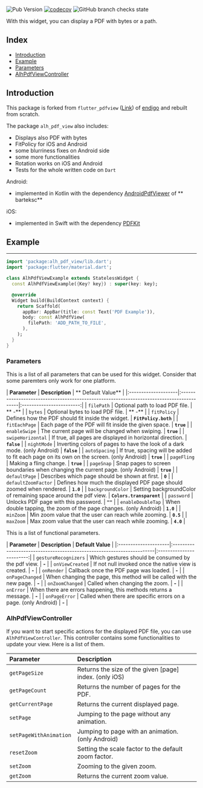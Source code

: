 ![Pub Version](https://img.shields.io/pub/v/alh_pdf_view?color=%23397ab6&style=flat-square)
[![codecov](https://codecov.io/gh/alhappler/alh_pdf_view/branch/master/graph/badge.svg?token=D63TLGD5SP)](https://codecov.io/gh/alhappler/alh_pdf_view)
![GitHub branch checks state](https://img.shields.io/github/checks-status/alhappler/alh_pdf_view/master?style=flat-square)

With this widget, you can display a PDF with bytes or a path.

## Index

- [Introduction](#introduction)
- [Example](#example)
- [Parameters](#parameters)
- [AlhPdfViewController](#alh-pdf-view-controller)

## Introduction

This package is forked from `flutter_pdfview` ([Link](https://pub.dev/packages/flutter_pdfview))
of [endigo](https://github.com/endigo) and rebuilt from scratch.

The package `alh_pdf_view` also includes:

- Displays also PDF with bytes
- FitPolicy for iOS and Android
- some blurriness fixes on Android side
- some more functionalities
- Rotation works on iOS and Android
- Tests for the whole written code on `Dart`

Android:

- implemented in Kotlin with the dependency [AndroidPdfViewer](https://github.com/barteksc/AndroidPdfViewer) of **
  barteksc**

iOS:

- implemented in Swift with the dependency [PDFKit](https://developer.apple.com/documentation/pdfkit)

## Example

___

```dart
import 'package:alh_pdf_view/lib.dart';
import 'package:flutter/material.dart';

class AlhPdfViewExample extends StatelessWidget {
  const AlhPdfViewExample({Key? key}) : super(key: key);

  @override
  Widget build(BuildContext context) {
    return Scaffold(
      appBar: AppBar(title: const Text('PDF Example')),
      body: const AlhPdfView(
        filePath: 'ADD_PATH_TO_FILE',
      ),
    );
  }
}
```

### Parameters

This is a list of all parameters that can be used for this widget. Consider that some paremters only work for one
platform.

| **Parameter**       | **Description**                                                                          |    **
Default Value**     |
|:--------------------|:-----------------------------------------------------------------------------------------|:------------------------:|
| `filePath`          | Optional path to load PDF file.                                                          |          **
-**           |
| `bytes`             | Optional bytes to load PDF file.                                                         |          **
-**           |
| `fitPolicy`         | Defines how the PDF should fit inside the widget.                                        |   **`FitPolicy.both`**   |
| `fitEachPage`       | Each page of the PDF will fit inside the given space.                                    |        **`true`**        |
| `enableSwipe`       | The current page will be changed when swiping.                                           |        **`true`**        |
| `swipeHorizontal`   | If true, all pages are displayed in horizontal direction.                                |       **`false`**        |
| `nightMode`         | Inverting colors of pages to have the look of a dark mode. (only Android)                |       **`false`**        |
| `autoSpacing`       | If true, spacing will be added to fit each page on its own on the screen. (only Android) |        **`true`**        |
| `pageFling`         | Making a fling change.                                                                   |        **`true`**        |
| `pageSnap`          | Snap pages to screen boundaries when changing the current page. (only Android)           |        **`true`**        |
| `defaultPage`       | Describes which page should be shown at first.                                           |         **`0`**          |
| `defaultZoomFactor` | Defines how much the displayed PDF page should zoomed when rendered.                     |        **`1.0`**         |
| `backgroundColor`   | Setting backgroundColor of remaining space around the pdf view.                          | **`Colors.transparent`** |
| `password`          | Unlocks PDF page with this password.                                                     |         **`""`**         |
| `enableDoubleTap`   | When double tapping, the zoom of the page changes. (only Android)                        |        **`1.0`**         |
| `minZoom`           | Min zoom value that the user can reach while zooming.                                    |        **`0.5`**         |
| `maxZoom`           | Max zoom value that the user can reach while zooming.                                    |        **`4.0`**         |

This is a list of functional parameters.

| **Parameter**        | **Description**                                                       |    **Default
Value**     |
|:---------------------|:----------------------------------------------------------------------|:------------------------:|
| `gestureRecognizers` | Which gestures should be consumed by the pdf view.                    | **-** |
| `onViewCreated`      | If not null invoked once the native view is created.                  | **-** |
| `onRender`           | Callback once the PDF page was loaded.                                | **-** |
| `onPageChanged`      | When changing the page, this method will be called with the new page. | **-** |
| `onZoomChanged`      | Called when changing the zoom.                           | **-** |
| `onError`            | When there are errors happening, this methods returns a message.      | **-** |
| `onPageError`            | Called when there are specific errors on a page. (only Android)       | **-** |

### AlhPdfViewController

If you want to start specific actions for the displayed PDF file, you can use `AlhPdfViewController`. This controller
contains some functionalities to update your view. Here is a list of them.

| **Parameter**        | **Description**                                          |
|:---------------------|:---------------------------------------------------------|
| `getPageSize` | Returns the size of the given [page] index. (only iOS)   |
| `getPageCount` | Returns the number of pages for the PDF.                 |
| `getCurrentPage` | Returns the current displayed page.                      |
| `setPage` | Jumping to the page without any animation.               |
| `setPageWithAnimation` | Jumping to page with an animation. (only Android)        |
| `resetZoom` | Setting the scale factor to the default zoom factor.     |
| `setZoom` | Zooming to the given zoom.                              |
| `getZoom` | Returns the current zoom value.                            |


